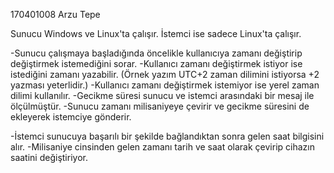170401008 Arzu Tepe


Sunucu Windows ve Linux'ta çalışır.
İstemci ise sadece Linux'ta çalışır.

-Sunucu çalışmaya başladığında öncelikle kullanıcıya zamanı değiştirip değiştirmek istemediğini sorar.
-Kullanıcı zamanı değiştirmek istiyor ise istediğini zamanı yazabilir. (Örnek yazım UTC+2 zaman dilimini istiyorsa +2 yazması yeterlidir.)
-Kullanıcı zamanı değiştirmek istemiyor ise yerel zaman dilimi kullanılır.
-Gecikme süresi sunucu ve istemci arasındaki bir mesaj ile ölçülmüştür.
-Sunucu zamanı milisaniyeye çevirir ve gecikme süresini de ekleyerek istemciye gönderir.

-İstemci sunucuya başarılı bir şekilde bağlandıktan sonra gelen saat bilgisini alır.
-Milisaniye cinsinden gelen zamanı tarih ve saat olarak çevirip cihazın saatini değiştiriyor.
